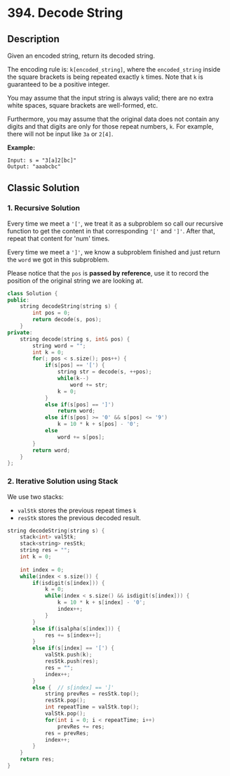 # 394. Decode String


## Description

Given an encoded string, return its decoded string.

The encoding rule is: `k[encoded_string]`, where the `encoded_string` inside the square brackets is being repeated exactly `k` times. Note that `k` is guaranteed to be a positive integer.

You may assume that the input string is always valid; there are no extra white spaces, square brackets are well-formed, etc.

Furthermore, you may assume that the original data does not contain any digits and that digits are only for those repeat numbers, `k`. For example, there will not be input like `3a` or `2[4]`.

**Example:**
```
Input: s = "3[a]2[bc]"
Output: "aaabcbc"
```

## Classic Solution

### 1. Recursive Solution

Every time we meet a `'['`, we treat it as a subproblem so call our recursive function to get the content in that corresponding `'['` and `']'`. After that, repeat that content for 'num' times.

Every time we meet a `']'`, we know a subproblem finished and just return the `word` we got in this subproblem.

Please notice that the `pos` is **passed by reference**, use it to record the position of the original string we are looking at.

```C++
class Solution {
public:
    string decodeString(string s) {
        int pos = 0;
        return decode(s, pos);
    }
private:
    string decode(string s, int& pos) {
        string word = "";
        int k = 0;
        for(; pos < s.size(); pos++) {
            if(s[pos] == '[') {
                string str = decode(s, ++pos);
                while(k--)
                    word += str;
                k = 0;
            }
            else if(s[pos] == ']')
                return word;
            else if(s[pos] >= '0' && s[pos] <= '9')
                k = 10 * k + s[pos] - '0';
            else
                word += s[pos];
        }
        return word;
    }
};
```

### 2. Iterative Solution using Stack

We use two stacks:

- `valStk` stores the previous repeat times `k`
- `resStk` stores the previous decoded result.

```C++
string decodeString(string s) {
    stack<int> valStk;
    stack<string> resStk;
    string res = "";
    int k = 0;
    
    int index = 0;
    while(index < s.size()) {
        if(isdigit(s[index])) {
            k = 0;
            while(index < s.size() && isdigit(s[index])) {
                k = 10 * k + s[index] - '0';
                index++;
            }
        }
        else if(isalpha(s[index])) {
            res += s[index++];
        }
        else if(s[index] == '[') {
            valStk.push(k);
            resStk.push(res);
            res = "";
            index++;
        }
        else {  // s[index] == ']'
            string prevRes = resStk.top();
            resStk.pop();
            int repeatTime = valStk.top();
            valStk.pop();
            for(int i = 0; i < repeatTime; i++)
                prevRes += res;
            res = prevRes;
            index++;
        }
    }
    return res;
}
```
